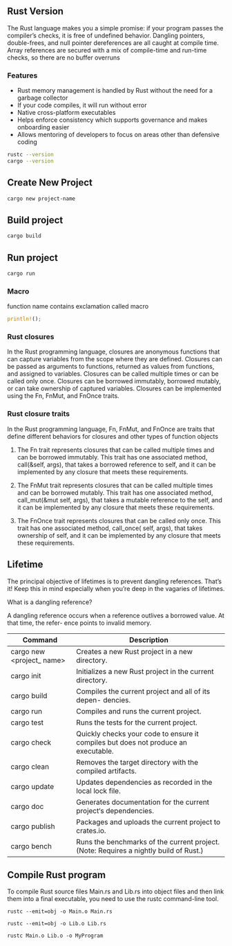 ## Rust Version

<p>
The Rust language makes you a simple promise: if your program passes the compiler’s
checks, it is free of undefined behavior. Dangling pointers, double-frees, and null
pointer dereferences are all caught at compile time. Array references are secured with
a mix of compile-time and run-time checks, so there are no buffer overruns
</p>

### Features

* Rust memory management is handled by Rust without the need for a garbage collector
* If your code compiles, it will run without error
* Native cross-platform executables
* Helps enforce consistency which supports governance and makes onboarding easier
* Allows mentoring of developers to focus on areas other than defensive coding

```bash
rustc --version
cargo --version
```

## Create New Project

```bash
cargo new project-name
```

## Build project

```bash
cargo build
```

## Run project

```bash
cargo run
```

### Macro

function name contains exclamation called macro

```rust
println!();
```

### Rust closures

In the Rust programming language, closures are anonymous functions that can capture variables from the scope where they
are defined. Closures can be passed as arguments to functions,
returned as values from functions, and assigned to variables. Closures can be called multiple times or can be called
only once. Closures can be borrowed immutably, borrowed mutably,
or can take ownership of captured variables. Closures can be implemented using the Fn, FnMut, and FnOnce traits.

### Rust closure traits

In the Rust programming language, Fn, FnMut, and FnOnce are traits that define different behaviors for closures and
other types of function objects

1. The Fn trait represents closures that can be called multiple times and can be borrowed immutably. This trait has one
   associated method, call(&self, args), that takes a borrowed reference to self, and it can be implemented by any
   closure that meets these requirements.

2. The FnMut trait represents closures that can be called multiple times and can be borrowed mutably. This trait has one
   associated method, call_mut(&mut self, args), that takes a mutable reference to the self, and it can be implemented
   by any closure that meets these requirements.

3. The FnOnce trait represents closures that can be called only once. This trait has one associated method, call_once(
   self, args), that takes ownership of self, and it can be implemented by any closure that meets these requirements.

## Lifetime

<p>The principal objective of lifetimes is to prevent dangling references. That’s it! Keep this in mind especially when you’re deep in the vagaries of lifetimes.</p>

What is a dangling reference?<br> <p>A dangling reference occurs when a reference outlives a borrowed value. At that
time, the refer- ence points to invalid memory.</p>

| Command                   | Description                                                                           |
|---------------------------|---------------------------------------------------------------------------------------|
| cargo new <project_ name> | Creates a new Rust project in a new directory.                                        |
| cargo init                | Initializes a new Rust project in the current directory.                              |
| cargo build               | Compiles the current project and all of its depen- dencies.                           |
| cargo run                 | Compiles and runs the current project.                                                |
| cargo test                | Runs the tests for the current project.                                               |
| cargo check               | Quickly checks your code to ensure it compiles but does not produce an executable.    |
| cargo clean               | Removes the target directory with the compiled artifacts.                             |
| cargo update              | Updates dependencies as recorded in the local lock file.                              |
| cargo doc                 | Generates documentation for the current project‘s dependencies.                       |
| cargo publish             | Packages and uploads the current project to crates.io.                                |
| cargo bench               | Runs the benchmarks of the current project. (Note: Requires a nightly build of Rust.) |

## Compile Rust program
To compile Rust source files Main.rs and Lib.rs into object files and then link them into a final executable, you need to use the rustc command-line tool.
```shell
rustc --emit=obj -o Main.o Main.rs

rustc --emit=obj -o Lib.o Lib.rs

rustc Main.o Lib.o -o MyProgram
```
